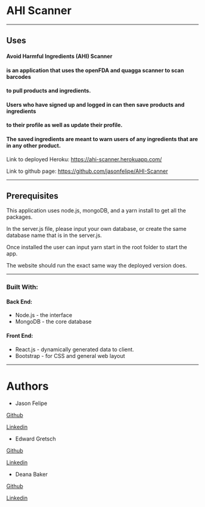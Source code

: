 # AHI Scanner
---
## Uses

#### Avoid Harmful Ingredients (AHI) Scanner 
#### is an application that uses the openFDA and quagga scanner to scan barcodes
#### to pull products and ingredients.
#### Users who have signed up and logged in can then save products and ingredients
#### to their profile as well as update their profile.
#### The saved ingredients are meant to warn users of any ingredients that are in any other product.



Link to deployed Heroku: https://ahi-scanner.herokuapp.com/ 

Link to github page: https://github.com/jasonfelipe/AHI-Scanner 

_____

## Prerequisites
This application uses node.js, mongoDB, and a yarn install to get all the packages. 

In the server.js file, please input your own database, or create the same database name that is in the server.js.

Once installed the user can input yarn start in the root folder to start the app.

The website should run the exact same way the deployed version does.

____

### Built With:

#### Back End:
* Node.js - the interface
* MongoDB - the core database

#### Front End: 
* React.js - dynamically generated data to client.
* Bootstrap - for CSS and general web layout

___

# Authors

* Jason Felipe 

[Github](https://github.com/jasonfelipe) 

[Linkedin](https://www.linkedin.com/in/jason-felipe-089558107/) 

* Edward Gretsch

[Github](https://github.com/egretsch) 

[Linkedin](https://www.linkedin.com/in/edward-gretsch-2395ab85/) 

* Deana Baker

[Github](https://github.com/deanarene1) 

[Linkedin](https://www.linkedin.com/in/deana-baker-871958b5/) 










